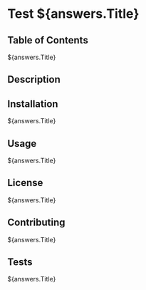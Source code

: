 # Test ${answers.Title}

## Table of Contents
${answers.Title}

## Description

## Installation
${answers.Title}
## Usage
${answers.Title}
## License
${answers.Title}
## Contributing
${answers.Title}
## Tests
${answers.Title}


